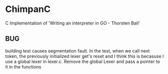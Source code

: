 # ChimpanC
C Implementation of 'Writing an interpreter in GO - Thorsten Ball'

## BUG
building test causes segmentation fault.
In the test, when we call next token, the previously initialized lexer get's reset and I think this is becasuse I use a global lexer in lexer.c. Remove the global Lexer and pass a pointer to it in the functions
